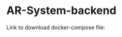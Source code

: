 # AR-System-backend

Link to download docker-compose file: [](https://admin.johnnyip.com/sharing/ZqPeBXcGo)
